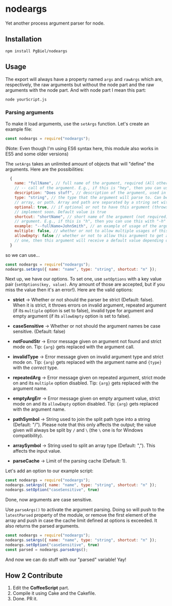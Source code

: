 # nodeargs
Yet another process argument parser for node.

## Installation

`npm install PgBiel/nodeargs`

## Usage
The export will always have a property named `args` and `rawArgs` which are, respectively, the raw arguments but without the node part and the raw arguments with the node part. And with node part I mean this part:

```sh
node yourScript.js
```

### Parsing arguments

To make it load arguments, use the `setArgs` function. Let's create an example file:

```js
const nodeargs = require("nodeargs");
```
(Note: Even though I'm using ES6 syntax here, this module also works in ES5 and some older versions)

The `setArgs` takes an unlimited amount of objects that will "define" the arguments. Here are the possibilities:

```js
  {
    name: "fullName", // full name of the argument, required (All others are optional). This sets the
    // -- call of the argument. E.g., if this is "hey", then you can use this with "--hey"
    description: "Does stuff", // description of the argument, used in help message (coming soon™)
    type: "string", // the type that the argument will parse to. Can be either string, number, boolean,
    // array, or path. Array and path are separated by a string set with options, explained a little later.
    optional: true, // if optional or not to have this argument (throws error even outside strict!), gonna
    // implement soon. Default value is true
    shortcut: "shortName", // short name of the argument (not required). This sets the - call of the
    // argument. E.g., if this is "h", then you can use this with "-h"
    example: "--fullName=JohnSmith", // an example of usage of the argument to be used in help message (soon™)
    multiple: false, // whether or not to allow multiple usages of this argument (if enabled, the last one is used)
    allowEmpty: false // whether or not to allow this argument to get an empty value, if this is enabled and it gets
    // one, then this argument will receive a default value depending on the type
  }
```

so we can use...
```js
const nodeargs = require("nodeargs");
nodeargs.setArgs({ name: "name", type: "string", shortcut: "n" });
```

Next up, we have our options. To set one, use `setOptions` with a key value pair (`setOptions(key, value)`. Any amount of those are accepted, but if you miss the value then it's an error!). Here are the valid options:

* **strict** -> Whether or not should the parser be strict (Default: false). When it is strict, it throws errors on invalid argument, repeated argument (if its `multiple` option is set to false), invalid type for argument and empty argument (if its `allowEmpty` option is set to false).

* **caseSensitive** -> Whether or not should the argument names be case sensitive. (Default: false)

* **notFoundStr** -> Error message given on argument not found and strict mode on. Tip: `{arg}` gets replaced with the argument call.

* **invalidType** -> Error message given on invalid argument type and strict mode on. Tip: `{arg}` gets replaced with the argument name and `{type}` with the _correct_ type.

* **repeatedArg** -> Error message given on repeated argument, strict mode on and its `multiple` option disabled. Tip: `{arg}` gets replaced with the argument name.

* **emptyArgErr** -> Error message given on empty argument value, strict mode on and its `allowEmpty` option disabled. Tip: `{arg}` gets replaced with the argument name.

* **pathSymbol** -> String used to join the split path type into a string (Default: "/"). Please note that this only affects the output; the value given will always be split by `/` and `\` (the `\` one is for Windows compatibility).

* **arraySymbol** -> String used to split an array type (Default: ","). This affects the input value.

* **parseCache** -> Limit of the parsing cache (Default: 1).

Let's add an option to our example script:
```js
const nodeargs = require("nodeargs");
nodeargs.setArgs({ name: "name", type: "string", shortcut: "n" });
nodeargs.setOption("caseSensitive", true)
```

Done, now arguments are case sensitive.

Use `parseArgs()` to activate the argument parsing. Doing so will push to the `latestParsed` property of the module, or remove the first element of the array and push in case the cache limit defined at options is exceeded. It also returns the parsed arguments.

```js
const nodeargs = require("nodeargs");
nodeargs.setArgs({ name: "name", type: "string", shortcut: "n" });
nodeargs.setOption("caseSensitive", true)
const parsed = nodeargs.parseArgs();
```
And now we can do stuff with our "parsed" variable! Yay!

## How 2 Contribute

1. Edit the **CoffeeScript** part.
2. Compile it using Cake and the Cakefile.
3. Done. PR it.
